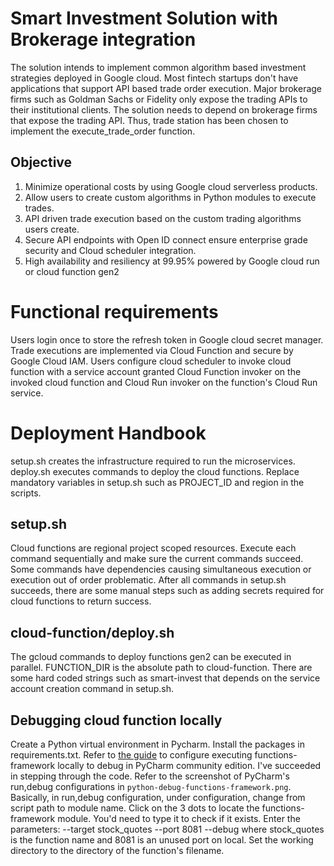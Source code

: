 # Smart Investment Solution with Brokerage integration

The solution intends to implement common algorithm based investment strategies deployed in Google cloud.
Most fintech startups don't have applications that support API based trade order execution. Major brokerage firms such as
Goldman Sachs or Fidelity only expose the trading APIs to their institutional clients. The solution needs to depend on
brokerage firms that expose the trading API. Thus, trade station has been chosen to implement the execute_trade_order
function.

## Objective

1. Minimize operational costs by using Google cloud serverless products. 
2. Allow users to create custom algorithms in Python modules to execute trades.
3. API driven trade execution based on the custom trading algorithms users create.
4. Secure API endpoints with Open ID connect ensure enterprise grade security and Cloud scheduler integration.
5. High availability and resiliency at 99.95% powered by Google cloud run or cloud function gen2

# Functional requirements

Users login once to store the refresh token in Google cloud secret manager. Trade executions are implemented via 
Cloud Function and secure by Google Cloud IAM. Users configure cloud scheduler to invoke cloud function with a 
service account granted Cloud Function invoker on the invoked cloud function and Cloud Run invoker on the function's
Cloud Run service. 

# Deployment Handbook
setup.sh creates the infrastructure required to run the microservices. deploy.sh executes commands to deploy
the cloud functions. Replace mandatory variables in setup.sh such as PROJECT_ID and region in the scripts.

## setup.sh
Cloud functions are regional project scoped resources.
Execute each command sequentially and make sure the current commands succeed. Some commands have dependencies
causing simultaneous execution or execution out of order problematic. After all commands in setup.sh succeeds, there
are some manual steps such as adding secrets required for cloud functions to return success.

## cloud-function/deploy.sh
The gcloud commands to deploy functions gen2 can be executed in parallel. FUNCTION_DIR is the absolute path to
cloud-function. There are some hard coded strings such as smart-invest that depends on the service account
creation command in setup.sh.

## Debugging cloud function locally
Create a Python virtual environment in Pycharm. Install the packages in requirements.txt.
Refer to [the guide](https://github.com/GoogleCloudPlatform/functions-framework-python)
to configure executing functions-framework locally to debug in PyCharm community edition. I've succeeded
in stepping through the code. Refer to the screenshot of PyCharm's run,debug configurations in `python-debug-functions-framework.png`. 
Basically, in run,debug configuration, under configuration, change from script path to module name. Click on the
3 dots to locate the functions-framework module. You'd need to type it to check if it exists. Enter the parameters:
--target stock_quotes --port 8081 --debug where stock_quotes is the function name and 8081 is an unused port on local.
Set the working directory to the directory of the function's filename.